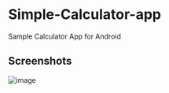 # Simple-Calculator-app
Sample Calculator App for Android


##  Screenshots

![image](https://user-images.githubusercontent.com/93905438/163140060-f3a7390d-a5a8-4259-80fa-8ab9da803245.png)
